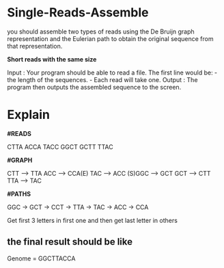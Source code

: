 # Single-Reads-Assemble
<p>you should assemble two types of reads using the De Bruijn graph representation and the Eulerian path to obtain the original sequence from that representation.</p>
<b>Short reads with the same size</b>

Input : Your program should be able to read a file.
The first line would be: - the length of the sequences.
                         - Each read will take one.
Output : The program then outputs the assembled sequence to the screen.


<h1>Explain</h1>

<b>#READS</b> 
<p>CTTA
ACCA
TACC
GGCT
GCTT
TTAC</p>

<b>#GRAPH</b> 
<p>CTT --> TTA
ACC --> CCA(E)
TAC --> ACC
(S)GGC --> GCT
GCT --> CTT
TTA --> TAC</p>


<b>#PATHS</b> 
<p>GGC -> GCT -> CCT -> TTA -> TAC -> ACC -> CCA</p>
<p>Get first 3 letters in first one and then get last letter in others</p>


<h2>the final result should be like</h2>
<p>Genome = GGCTTACCA</p>
